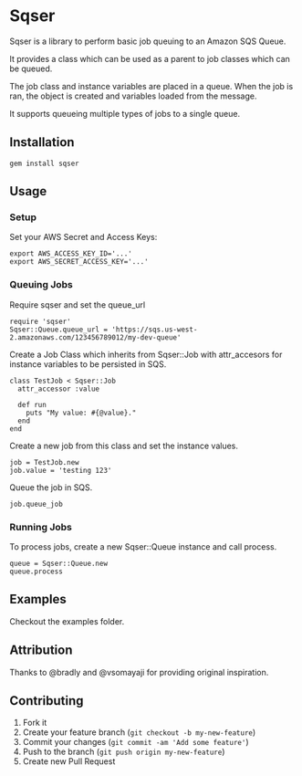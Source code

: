 # Sqser

Sqser is a library to perform basic job queuing to an Amazon SQS Queue.

It provides a class which can be used as a parent to job classes which can be queued.

The job class and instance variables are placed in a queue.  When the job is ran, the object is created and variables loaded from the message.

It supports queueing multiple types of jobs to a single queue.

## Installation

    gem install sqser

## Usage

### Setup

Set your AWS Secret and Access Keys:

    export AWS_ACCESS_KEY_ID='...'
    export AWS_SECRET_ACCESS_KEY='...'

### Queuing Jobs

Require sqser and set the queue_url

    require 'sqser'
    Sqser::Queue.queue_url = 'https://sqs.us-west-2.amazonaws.com/123456789012/my-dev-queue'

Create a Job Class which inherits from Sqser::Job with attr_accesors for instance variables to be persisted in SQS.

    class TestJob < Sqser::Job
      attr_accessor :value

      def run
        puts "My value: #{@value}."
      end
    end

Create a new job from this class and set the instance values.

    job = TestJob.new
    job.value = 'testing 123'

Queue the job in SQS.

    job.queue_job

### Running Jobs

To process jobs, create a new Sqser::Queue instance and call process.

    queue = Sqser::Queue.new
    queue.process

## Examples

Checkout the examples folder.

## Attribution

Thanks to @bradly and @vsomayaji for providing original inspiration.

## Contributing

1. Fork it
2. Create your feature branch (`git checkout -b my-new-feature`)
3. Commit your changes (`git commit -am 'Add some feature'`)
4. Push to the branch (`git push origin my-new-feature`)
5. Create new Pull Request
